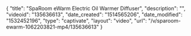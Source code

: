 {
    "title": "SpaRoom eWarm Electric Oil Warmer Diffuser",
    "description": "",
    "videoid": "135636613",
    "date_created": "1514565206",
    "date_modified": "1532452196",
    "type": "captivate",
    "layout": "video",
    "url": "\/v\/sparoom-ewarm-1062203821-mp4\/135636613"
}